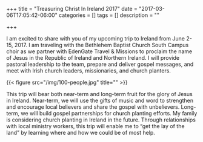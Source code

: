 +++
title = "Treasuring Christ In Ireland 2017"
date = "2017-03-06T17:05:42-06:00"
categories = []
tags = []
description = ""

+++

I am excited to share with you of my upcoming trip to Ireland from June 2-15, 2017. I am traveling with the Bethlehem Baptist Church South Campus choir as we partner with EdenGate Travel & Missions to proclaim the name of Jesus in the Republic of Ireland and Northern Ireland. I will provide pastoral leadership to the team, prepare and deliver gospel messages, and meet with Irish church leaders, missionaries, and church planters.

{{< figure src="/img/100-people.jpg" title="" >}}

This trip will bear both near-term and long-term fruit for the glory of Jesus in Ireland. Near-term, we will use the gifts of music and word to strengthen and encourage local believers and share the gospel with unbelievers. Long-term, we will build gospel partnerships for church planting efforts. My family is considering church planting in Ireland in the future. Through relationships with local ministry workers, this trip will enable me to “get the lay of the land” by learning where and how we could be of most help.